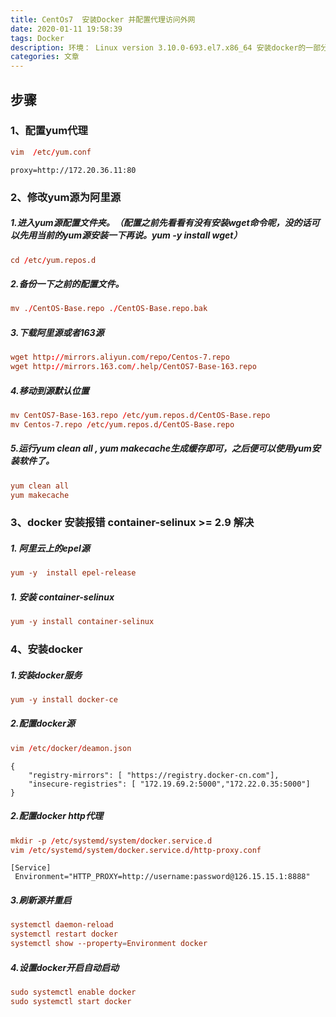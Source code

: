 ```yaml
---
title: CentOs7  安装Docker 并配置代理访问外网
date: 2020-01-11 19:58:39
tags: Docker
description: 环境： Linux version 3.10.0-693.el7.x86_64 安装docker的一部分步骤
categories: 文章
---
```

## 步骤


### 1、配置yum代理

```conf
vim  /etc/yum.conf
```

```
proxy=http://172.20.36.11:80
```

### 2、修改yum源为阿里源
##### 1.进入yum源配置文件夹。（配置之前先看看有没有安装wget命令呢，没的话可以先用当前的yum源安装一下再说。yum -y install wget）
```conf
cd /etc/yum.repos.d
```
##### 2.备份一下之前的配置文件。
```conf
mv ./CentOS-Base.repo ./CentOS-Base.repo.bak
```
##### 3.下载阿里源或者163源
```conf
wget http://mirrors.aliyun.com/repo/Centos-7.repo
wget http://mirrors.163.com/.help/CentOS7-Base-163.repo
```

##### 4.移动到源默认位置
```conf
mv CentOS7-Base-163.repo /etc/yum.repos.d/CentOS-Base.repo
mv Centos-7.repo /etc/yum.repos.d/CentOS-Base.repo
```

##### 5.运行yum clean all , yum makecache生成缓存即可，之后便可以使用yum安装软件了。
```conf
yum clean all
yum makecache
```

### 3、docker 安装报错 container-selinux >= 2.9 解决
##### 1. 阿里云上的epel源
```conf
yum -y  install epel-release
```

##### 1. 安装 container-selinux
```conf
yum -y install container-selinux
```

### 4、安装docker
##### 1.安装docker服务
```conf
yum -y install docker-ce
```
##### 2.配置docker源
```conf
vim /etc/docker/deamon.json
```

```
{
    "registry-mirrors": [ "https://registry.docker-cn.com"],
    "insecure-registries": [ "172.19.69.2:5000","172.22.0.35:5000"]
}
```

##### 2.配置docker http代理
```conf
mkdir -p /etc/systemd/system/docker.service.d
vim /etc/systemd/system/docker.service.d/http-proxy.conf
```
```
[Service]
 Environment="HTTP_PROXY=http://username:password@126.15.15.1:8888"
```

##### 3.刷新源并重启
```conf
systemctl daemon-reload
systemctl restart docker 
systemctl show --property=Environment docker
```

##### 4.设置docker开启自动启动
```conf
sudo systemctl enable docker
sudo systemctl start docker
```


